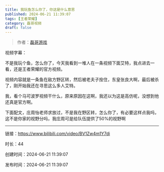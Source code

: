 ```yaml
---
title: 我玩鱼怎么你了，你这是什么意思
published: 2024-06-21 11:39:07
tags: [王者荣耀]
category: 磊哥视频
draft: false
---
```



> 作者：[磊哥游戏](https://space.bilibili.com/268941858)

视频字幕：

不是我玩个鱼，怎么你了，今天我看到一堆人在一条视频下面艾特，我点进去一看，还是王者荣耀的官方视频。

视频内容就是一条鱼在敌方野区转，然后被老夫子拴住，东皇张良大啊，最后被杀了，刚开始我还在寻思这么多人艾特。

我，看个马可波罗视频干什么，原来原因在这啊，我还以为这是高仿呢，没想到他还真是官方啊。

下面配文，庄周怡老师求放过，不是我在野区转，怎么你了，有必要这样点我吗，这不是你家的视野分吗，我庄周可是给队伍提供了50%的视野啊

---

链接：https://www.bilibili.com/video/BV1Zw4m1Y7di

时长：44

创建时间：2024-06-21 11:39:07

发布时间：2024-06-21 11:39:07
